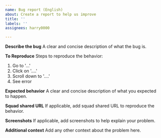 ```yaml
---
name: Bug report (English)
about: Create a report to help us improve
title: ''
labels: ''
assignees: harry0000

---
```


**Describe the bug**
A clear and concise description of what the bug is.

**To Reproduce**
Steps to reproduce the behavior:
1. Go to '...'
2. Click on '....'
3. Scroll down to '....'
4. See error

**Expected behavior**
A clear and concise description of what you expected to happen.

**Squad shared URL**
If applicable, add squad shared URL to reproduce the behavior.

**Screenshots**
If applicable, add screenshots to help explain your problem.

**Additional context**
Add any other context about the problem here.
